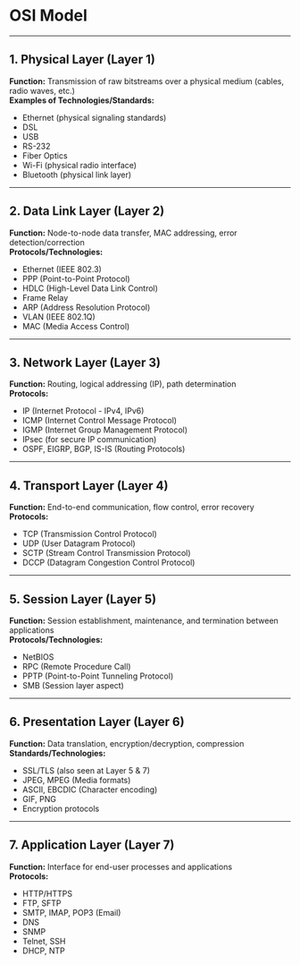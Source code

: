 # OSI Model

---

## 1. Physical Layer (Layer 1)
**Function:** Transmission of raw bitstreams over a physical medium (cables, radio waves, etc.)  
**Examples of Technologies/Standards:**
- Ethernet (physical signaling standards)
- DSL
- USB
- RS-232
- Fiber Optics
- Wi-Fi (physical radio interface)
- Bluetooth (physical link layer)

---

## 2. Data Link Layer (Layer 2)
**Function:** Node-to-node data transfer, MAC addressing, error detection/correction  
**Protocols/Technologies:**
- Ethernet (IEEE 802.3)
- PPP (Point-to-Point Protocol)
- HDLC (High-Level Data Link Control)
- Frame Relay
- ARP (Address Resolution Protocol)
- VLAN (IEEE 802.1Q)
- MAC (Media Access Control)

---

## 3. Network Layer (Layer 3)
**Function:** Routing, logical addressing (IP), path determination  
**Protocols:**
- IP (Internet Protocol - IPv4, IPv6)
- ICMP (Internet Control Message Protocol)
- IGMP (Internet Group Management Protocol)
- IPsec (for secure IP communication)
- OSPF, EIGRP, BGP, IS-IS (Routing Protocols)

---

## 4. Transport Layer (Layer 4)
**Function:** End-to-end communication, flow control, error recovery  
**Protocols:**
- TCP (Transmission Control Protocol)
- UDP (User Datagram Protocol)
- SCTP (Stream Control Transmission Protocol)
- DCCP (Datagram Congestion Control Protocol)

---

## 5. Session Layer (Layer 5)
**Function:** Session establishment, maintenance, and termination between applications  
**Protocols/Technologies:**
- NetBIOS
- RPC (Remote Procedure Call)
- PPTP (Point-to-Point Tunneling Protocol)
- SMB (Session layer aspect)

---

## 6. Presentation Layer (Layer 6)
**Function:** Data translation, encryption/decryption, compression  
**Standards/Technologies:**
- SSL/TLS (also seen at Layer 5 & 7)
- JPEG, MPEG (Media formats)
- ASCII, EBCDIC (Character encoding)
- GIF, PNG
- Encryption protocols

---

## 7. Application Layer (Layer 7)
**Function:** Interface for end-user processes and applications  
**Protocols:**
- HTTP/HTTPS
- FTP, SFTP
- SMTP, IMAP, POP3 (Email)
- DNS
- SNMP
- Telnet, SSH
- DHCP, NTP
